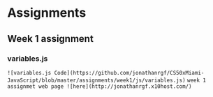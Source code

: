 # Assignments

## Week 1 assignment

### variables.js
`![variables.js Code](https://github.com/jonathanrgf/CS50xMiami-JavaScript/blob/master/assignments/week1/js/variables.js)`
`week 1 assignmet web page ![here](http://jonathanrgf.x10host.com/)`